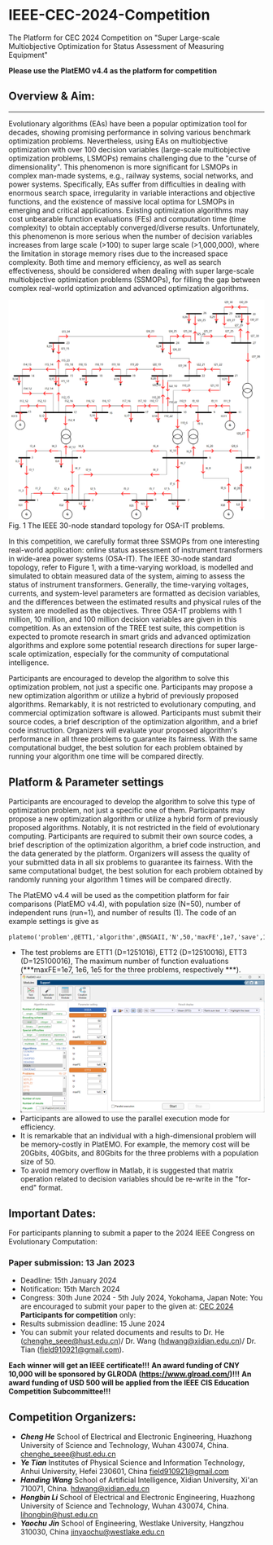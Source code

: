 # IEEE-CEC-2024-Competition
The Platform for CEC 2024 Competition on "Super Large-scale Multiobjective Optimization for Status Assessment of Measuring Equipment"

**Please use the PlatEMO v4.4 as the platform for competition**

## Overview & Aim:
***
  Evolutionary algorithms (EAs) have been a popular optimization tool for decades, showing promising performance in solving various benchmark optimization problems. Nevertheless, using EAs on multiobjective optimization with over 100 decision variables (large-scale multiobjective optimization problems, LSMOPs) remains challenging due to the "curse of dimensionality". This phenomenon is more significant for LSMOPs in complex man-made systems, e.g., railway systems, social networks, and power systems. Specifically, EAs suffer from difficulties in dealing with enormous search space, irregularity in variable interactions and objective functions, and the existence of massive local optima for LSMOPs in emerging and critical applications. Existing optimization algorithms may cost unbearable function evaluations (FEs) and computation time (time complexity) to obtain acceptably converged/diverse results. Unfortunately, this phenomenon is more serious when the number of decision variables increases from large scale (>100) to super large scale (>1,000,000), where the limitation in storage memory rises due to the increased space complexity. Both time and memory efficiency, as well as search effectiveness, should be considered when dealing with super large-scale multiobjective optimization problems (SSMOPs), for filling the gap between complex real-world optimization and advanced optimization algorithms.

<img src="https://github.com/ChengHust/IEEE-CEC-2024-Competition/blob/main/CEC0_IEEE_30_nodes.png" />
Fig. 1 The IEEE 30-node standard topology for OSA-IT problems.


In this competition, we carefully format three SSMOPs from one interesting real-world application: online status assessment of instrument transformers in wide-area power systems (OSA-IT). The IEEE 30-node standard topology, refer to Figure 1, with a time-varying workload, is modelled and simulated to obtain measured data of the system, aiming to assess the status of instrument transformers. Generally, the time-varying voltages, currents, and system-level parameters are formatted as decision variables, and the differences between the estimated results and physical rules of the system are modelled as the objectives. Three OSA-IT problems with 1 million, 10 million, and 100 million decision variables are given in this competition.
As an extension of the TREE test suite, this competition is expected to promote research in smart grids and advanced optimization algorithms and explore some potential research directions for super large-scale optimization, especially for the community of computational intelligence.

Participants are encouraged to develop the algorithm to solve this optimization problem, not just a specific one. 
Participants may propose a new optimization algorithm or utilize a hybrid of previously proposed algorithms.
Remarkably, it is not restricted to evolutionary computing, and commercial optimization software is allowed. 
Participants must submit their source codes, a brief description of the optimization algorithm, and a brief code instruction. 
Organizers will evaluate your proposed algorithm's performance in all three problems to guarantee its fairness. 
With the same computational budget, the best solution for each problem obtained by running your algorithm one time will be compared directly.

## Platform & Parameter settings
Participants are encouraged to develop the algorithm to solve this type of optimization problem, not just a specific one of them. Participants may propose a new optimization algorithm or utilize a hybrid form of previously proposed algorithms. Notably, it is not restricted in the field of evolutionary computing. Participants are required to submit their own source codes, a brief description of the optimization algorithm, a brief code instruction, and the data generated by the platform. Organizers will assess the quality of your submitted data in all six problems to guarantee its fairness. With the same computational budget, the best solution for each problem obtained by randomly running your algorithm 1 times will be compared directly. 

The PlatEMO v4.4 will be used as the competition platform for fair comparisons (PlatEMO v4.4), with population size (N=50), number of independent runs (run=1), and number of results (1). The code of an example settings is give as 
```
platemo('problem',@ETT1,'algorithm',@NSGAII,'N',50,'maxFE',1e7,'save',1)
```
  
* The test problems are
  ETT1 (D=1251016), ETT2 (D=12510016), ETT3 (D=125100016),
  The maximum number of function evaluations (***maxFE=1e7, 1e6, 1e5 for the three problems, respectively ***).
  <img src="https://github.com/ChengHust/IEEE-CEC-2024-Competition/blob/main/CEC2024Competition_Settings.png" />
* Participants are allowed to use the parallel execution mode for efficiency.
* It is remarkable that an individual with a high-dimensional problem will be memory-costly in PlatEMO. For example, the memory cost will be 20Gbits, 40Gbits, and 80Gbits for the three problems with a population size of 50.
* To avoid memory overflow in Matlab, it is suggested that matrix operation related to decision variables should be re-write in the "for-end" format. 


## Important Dates:
For participants planning to submit a paper to the 2024 IEEE Congress on Evolutionary Computation:
### Paper submission: 13 Jan 2023
 - Deadline: 15th January 2024
 - Notification: 15th March 2024
 - Congress: 30th June 2024 - 5th July 2024, Yokohama, Japan
Note: You are encouraged to submit your paper to the given at: [CEC 2024](https://2024.ieeewcci.org/)
**Participants for competition** only:
  - Results submission deadline: 15 June 2024
  - You can submit your related documents and results to Dr. He (chenghe_seee@hust.edu.cn)/ Dr. Wang (hdwang@xidian.edu.cn)/ Dr. Tian (field910921@gmail.com).

**Each winner will get an IEEE certificate!!!**
**An award funding  of CNY 10,000 will be sponsored by GLRODA (https://www.glroad.com/)!!!**
**An award funding of USD 500 will be applied from the IEEE CIS Education Competition Subcommittee!!!**

## Competition Organizers:
* ***Cheng He***
  School of Electrical and Electronic Engineering, Huazhong University of Science and Technology, Wuhan 430074, China. 
  chenghe_seee@hust.edu.cn
* ***Ye Tian***
  Institutes of Physical Science and Information Technology, Anhui University, Hefei 230601, China
  field910921@gmail.com
* ***Handing Wang***
  School of Artificial Intelligence, Xidian University, Xi'an 710071, China. 
  hdwang@xidian.edu.cn
* ***Hongbin Li***
  School of Electrical and Electronic Engineering, Huazhong University of Science and Technology, Wuhan 430074, China. 
  lihongbin@hust.edu.cn
* ***Yaochu Jin***
  School of Engineering, Westlake University, Hangzhou 310030, China
  jinyaochu@westlake.edu.cn
